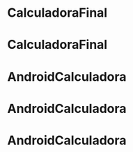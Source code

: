 # CalculadoraFinal
# CalculadoraFinal
# AndroidCalculadora
# AndroidCalculadora
# AndroidCalculadora
